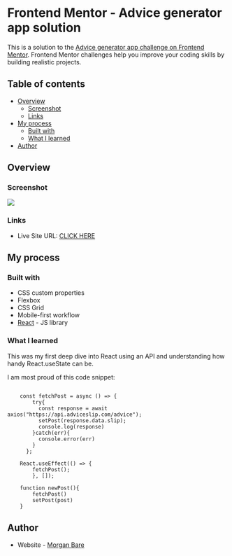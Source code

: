 # Frontend Mentor - Advice generator app solution

This is a solution to the [Advice generator app challenge on Frontend Mentor](https://www.frontendmentor.io/challenges/advice-generator-app-QdUG-13db). Frontend Mentor challenges help you improve your coding skills by building realistic projects.

## Table of contents

- [Overview](#overview)
  - [Screenshot](#screenshot)
  - [Links](#links)
- [My process](#my-process)
  - [Built with](#built-with)
  - [What I learned](#what-i-learned)
- [Author](#author)


## Overview

### Screenshot

![](https://user-images.githubusercontent.com/36883730/164895643-e32517fe-5c2e-4b8c-bf59-2f1150955c82.gif)

### Links

- Live Site URL: [CLICK HERE](https://adice-api-generator.netlify.app/)

## My process

### Built with

- CSS custom properties
- Flexbox
- CSS Grid
- Mobile-first workflow
- [React](https://reactjs.org/) - JS library

### What I learned

This was my first deep dive into React using an API and understanding how handy React.useState can be.

I am most proud of this code snippet:

```const [post, setPost] = React.useState({});

    const fetchPost = async () => {
        try{
          const response = await axios("https://api.adviceslip.com/advice");
          setPost(response.data.slip);
          console.log(response)
        }catch(err){
          console.error(err)
        }
      };

    React.useEffect(() => {
        fetchPost();
        }, []);

    function newPost(){
        fetchPost()
        setPost(post)
    }
```

## Author

- Website - [Morgan Bare](https://www.your-site.com)

